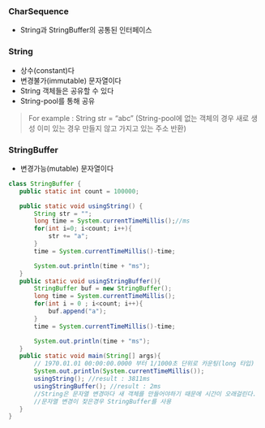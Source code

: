 ### CharSequence
* String과 StringBuffer의 공통된 인터페이스
### String
* 상수(constant)다
* 변경불가(immutable) 문자열이다
* String 객체들은 공유할 수 있다
* String-pool를 통해 공유
> For example : String str = “abc” (String-pool에 없는 객체의 경우 새로 생성 이미 있는 경우 만들지 않고 가지고 있는 주소 반환)
### StringBuffer
* 변경가능(mutable) 문자열이다
 ```java
class StringBuffer {
	public static int count = 100000;

	public static void usingString() {
		String str = "";
		long time = System.currentTimeMillis();//ms
		for(int i=0; i<count; i++){
			str += "a";
		}
		time = System.currentTimeMillis()-time;

		System.out.println(time + "ms");
	}
	public static void usingStringBuffer(){
		StringBuffer buf = new StringBuffer();
		long time = System.currentTimeMillis();
		for(int i = 0 ; i<count; i++){
			buf.append("a");
		}
		time = System.currentTimeMillis()-time;

		System.out.println(time + "ms");
	}
	public static void main(String[] args){
		// 1970.01.01 00:00:00.0000 부터 1/1000초 단위로 카운팅(long 타입)
		System.out.println(System.currentTimeMillis());
		usingString(); //result : 3811ms
		usingStringBuffer(); //result : 2ms
		//String은 문자열 변경마다 새 객체를 만들어야하기 때문에 시간이 오래걸린다.
		//문자열 변경이 잦은경우 StringBuffer를 사용
	}
}
```

